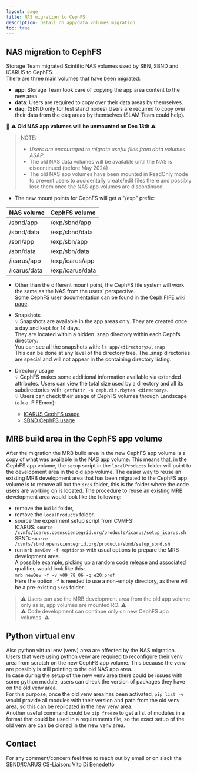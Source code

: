 ```yaml
---
layout: page
title: NAS migration to CephFS
description: Detail on app/data volumes migration
toc: true
---
```


NAS migration to CephFS
------------------------------------------------------------------------------------------------

Storage Team migrated Scintific NAS volumes used by SBN, SBND and ICARUS to CephFS.  
There are three main volumes that have been migrated:
- **app**: Storage Team took care of copying the app area content to the new area.
- **data**: Users are required to copy over their data areas by themselves.
- **daq**: (SBND only for test stand nodes) Users are required to copy over their data from the daq areas by themselves (SLAM Team could help).

📣 **⚠️ Old NAS app volumes will be unmounted on Dec 13th ⚠️**

> NOTE:
> - *Users are encouraged to migrate useful files from data volumes ASAP.*  
> - The old NAS data volumes will be available until the NAS is discontinued (before May 2024)  
> - The old NAS app volumes have been mounted in ReadOnly mode to prevent users to accidentally create/edit files there and possibly lose them once the NAS app volumes are discontinued.

- The new mount points for CephFS will get a "/exp" prefix:

NAS volume   | CephFS volume
:------------| :-----------------
/sbnd/app    |  /exp/sbnd/app
/sbnd/data   |  /exp/sbnd/data
/sbn/app     |  /exp/sbn/app
/sbn/data    |  /exp/sbn/data
/icarus/app  |  /exp/icarus/app
/icarus/data |  /exp/icarus/data


- Other than the different mount point, the CephFS file system will work the same as the NAS from the users’ perspective.  
  Some CephFS user documentation can be found in the [Ceph FIFE wiki page](https://fifewiki.fnal.gov/wiki/Ceph).

- Snapshots  
💡 Snapshots are available in the app areas only. They are created once a day and kept for 14 days.  
They are located within a hidden .snap directory within each Cephfs directory.  
You can see all the snapshots with: `ls app/<directory>/.snap`  
This can be done at any level of the directory tree. The .snap directories are special and will not appear in the containing directory listing.

- Directory usage  
💡 CephFS makes some additional information available via extended attributes. Users can view the total size used by a directory and all its subdirectories with: `getfattr -n ceph.dir.rbytes <directory>`.  
💡 Users can check their usage of CephFS volumes through Landscape (a.k.a. FIFEmon):
  - [ICARUS CephFS usage](https://landscape.fnal.gov/monitor/d/d4qZ8JSSz/cephfs-experiment-usage?orgId=1&var-group=icarus)
  - [SBND CephFS usage](https://landscape.fnal.gov/monitor/d/d4qZ8JSSz/cephfs-experiment-usage?orgId=1&var-group=sbnd)


MRB build area in the CephFS app volume
------------------------------------------------------------------------------------------------

After the migration the MRB build area in the new CephFS app volume is a copy of what was available in the NAS app volume.
This means that, in the CephFS app volume, the `setup` script in the `localProducts` folder will point to the development area in the old app volume.
The easier way to reuse an existing MRB development area that has been migrated to the CephFS app volume is to remove all but the `srcs` folder, this is the folder where the code users are working on is located.
The procedure to reuse an existing MRB development area would look like the following:
- remove the `build` folder,
- remove the `localProducts` folder,
- source the experiment setup script from CVMFS:  
  ICARUS: `source /cvmfs/icarus.opensciencegrid.org/products/icarus/setup_icarus.sh`  
  SBND: `source /cvmfs/sbnd.opensciencegrid.org/products/sbnd/setup_sbnd.sh`
- run `mrb newDev -f <options>` with usual options to prepare the MRB development area.  
A possible example, picking up a random code release and associated qualifier, would look like this:  
`mrb newDev -f -v v09_78_06 -q e20:prof`  
Here the option `-f` is needed to use a non-empty directory, as there will be a pre-existing `srcs` folder.

> ⚠️ Users can use the MRB development area from the old app volume only as is, app volumes are mounted RO. ⚠️  
> ⚠️ Code development can continue only on new CephFS app volumes. ⚠️


Python virtual env
------------------------------------------------------------------------------------------------

Also python virtual env (venv) area are affected by the NAS migration.  
Users that were using python venv are required to reconfigure their venv area from scratch on the new CephFS app volume.
This because the venv are possibly is still pointing to the old NAS app area.  
In case during the setup of the new venv area there could be issues with some python module, users can check the version of packages they have on the old venv area.  
For this purpose, once the old venv area has been activated, `pip list -v` would provide all modules with their version and path from the old venv area, so this can be replicated in the new venv area.  
Another useful command could be `pip freeze` to get a list of modules in a format that could be used in a requirements file, so the exact setup of the old venv are can be cloned in the new venv area.


Contact
------------------------------------------------------------------------------------------------

For any comment/concern feel free to reach out by email or on slack the SBND/ICARUS CS-Liaison: Vito Di Benedetto
